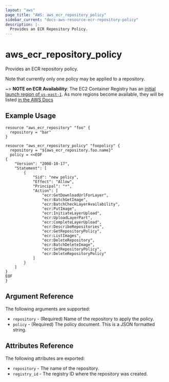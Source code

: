 ```yaml
---
layout: "aws"
page_title: "AWS: aws_ecr_repository_policy"
sidebar_current: "docs-aws-resource-ecr-repository-policy"
description: |-
  Provides an ECR Repository Policy.
---
```


# aws\_ecr\_repository\_policy

Provides an ECR repository policy.

Note that currently only one policy may be applied to a repository.

~> **NOTE on ECR Availability**: The EC2 Container Registry has an [initial
launch region of
`us-east-1`](https://aws.amazon.com/blogs/aws/ec2-container-registry-now-generally-available/).
As more regions become available, they will be listed [in the AWS
Docs](https://docs.aws.amazon.com/general/latest/gr/rande.html#ecr_region)

## Example Usage

```
resource "aws_ecr_repository" "foo" {
  repository = "bar"
}

resource "aws_ecr_repository_policy" "foopolicy" {
  repository = "${aws_ecr_repository.foo.name}"
  policy = <<EOF
{
    "Version": "2008-10-17",
    "Statement": [
        {
            "Sid": "new policy",
            "Effect": "Allow",
            "Principal": "*",
            "Action": [
                "ecr:GetDownloadUrlForLayer",
                "ecr:BatchGetImage",
                "ecr:BatchCheckLayerAvailability",
                "ecr:PutImage",
                "ecr:InitiateLayerUpload",
                "ecr:UploadLayerPart",
                "ecr:CompleteLayerUpload",
                "ecr:DescribeRepositories",
                "ecr:GetRepositoryPolicy",
                "ecr:ListImages",
                "ecr:DeleteRepository",
                "ecr:BatchDeleteImage",
                "ecr:SetRepositoryPolicy",
                "ecr:DeleteRepositoryPolicy"
            ]
        }
    ]
}
EOF
}
```

## Argument Reference

The following arguments are supported:

* `repository` - (Required) Name of the repository to apply the policy.
* `policy` - (Required) The policy document. This is a JSON formatted string.

## Attributes Reference

The following attributes are exported:

* `repository` - The name of the repository.
* `registry_id` - The registry ID where the repository was created.
